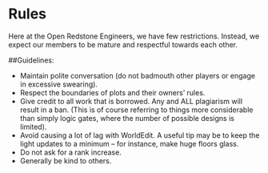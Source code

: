# Rules

Here at the Open Redstone Engineers, we have few restrictions. Instead, we expect our members to be mature and respectful towards each other.

##Guidelines:

* Maintain polite conversation (do not badmouth other players or engage in excessive swearing).
* Respect the boundaries of plots and their owners’ rules.
* Give credit to all work that is borrowed. Any and ALL plagiarism will result in a ban. (This is of course referring to things more considerable than simply logic gates, where the number of possible designs is limited).
* Avoid causing a lot of lag with WorldEdit. A useful tip may be to keep the light updates to a minimum – for instance, make huge floors glass.
* Do not ask for a rank increase.
* Generally be kind to others.
